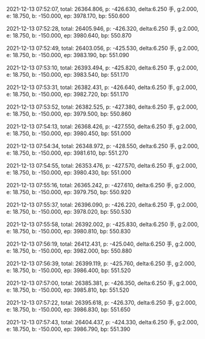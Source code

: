 2021-12-13 07:52:07, total: 26364.806, p: -426.630, delta:6.250 手, g:2.000, e: 18.750, b: -150.000, ep: 3978.170, bp: 550.600

2021-12-13 07:52:28, total: 26405.946, p: -426.320, delta:6.250 手, g:2.000, e: 18.750, b: -150.000, ep: 3980.640, bp: 550.870

2021-12-13 07:52:49, total: 26403.056, p: -425.530, delta:6.250 手, g:2.000, e: 18.750, b: -150.000, ep: 3983.190, bp: 551.090

2021-12-13 07:53:10, total: 26393.494, p: -425.820, delta:6.250 手, g:2.000, e: 18.750, b: -150.000, ep: 3983.540, bp: 551.170

2021-12-13 07:53:31, total: 26382.431, p: -426.640, delta:6.250 手, g:2.000, e: 18.750, b: -150.000, ep: 3982.720, bp: 551.170

2021-12-13 07:53:52, total: 26382.525, p: -427.380, delta:6.250 手, g:2.000, e: 18.750, b: -150.000, ep: 3979.500, bp: 550.860

2021-12-13 07:54:13, total: 26368.426, p: -427.550, delta:6.250 手, g:2.000, e: 18.750, b: -150.000, ep: 3980.450, bp: 551.000

2021-12-13 07:54:34, total: 26348.972, p: -428.550, delta:6.250 手, g:2.000, e: 18.750, b: -150.000, ep: 3981.610, bp: 551.270

2021-12-13 07:54:55, total: 26353.476, p: -427.570, delta:6.250 手, g:2.000, e: 18.750, b: -150.000, ep: 3980.430, bp: 551.000

2021-12-13 07:55:16, total: 26365.242, p: -427.610, delta:6.250 手, g:2.000, e: 18.750, b: -150.000, ep: 3979.750, bp: 550.920

2021-12-13 07:55:37, total: 26396.090, p: -426.220, delta:6.250 手, g:2.000, e: 18.750, b: -150.000, ep: 3978.020, bp: 550.530

2021-12-13 07:55:58, total: 26392.002, p: -425.830, delta:6.250 手, g:2.000, e: 18.750, b: -150.000, ep: 3980.810, bp: 550.830

2021-12-13 07:56:19, total: 26412.431, p: -425.040, delta:6.250 手, g:2.000, e: 18.750, b: -150.000, ep: 3982.000, bp: 550.880

2021-12-13 07:56:39, total: 26399.119, p: -425.760, delta:6.250 手, g:2.000, e: 18.750, b: -150.000, ep: 3986.400, bp: 551.520

2021-12-13 07:57:00, total: 26385.381, p: -426.350, delta:6.250 手, g:2.000, e: 18.750, b: -150.000, ep: 3985.810, bp: 551.520

2021-12-13 07:57:22, total: 26395.618, p: -426.370, delta:6.250 手, g:2.000, e: 18.750, b: -150.000, ep: 3986.830, bp: 551.650

2021-12-13 07:57:43, total: 26404.437, p: -424.330, delta:6.250 手, g:2.000, e: 18.750, b: -150.000, ep: 3986.790, bp: 551.390